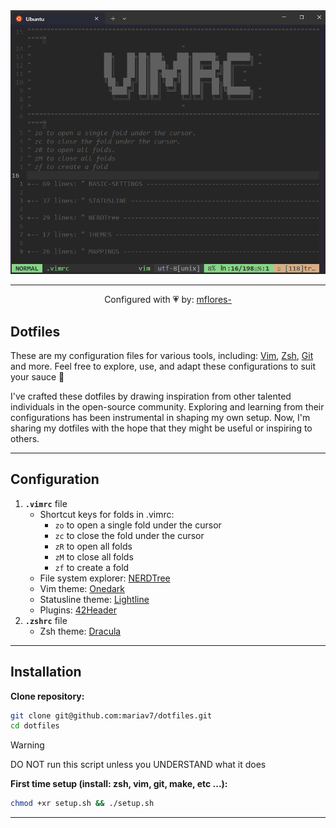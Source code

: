 <div align="center">

<img src="misc/vimrc.png" witdh="100%" />

---
Configured with 💗 by: [mflores-](https://github.com/mariav7)

</div>

## Dotfiles

These are my configuration files for various tools, including: [Vim](https://www.vim.org/), [Zsh](https://ohmyz.sh/), [Git](https://git-scm.com/) and more.
Feel free to explore, use, and adapt these configurations to suit your sauce :stew:

I've crafted these dotfiles by drawing inspiration from other talented individuals in the open-source community.
Exploring and learning from their configurations has been instrumental in shaping my own setup.
Now, I'm sharing my dotfiles with the hope that they might be useful or inspiring to others.

---

## Configuration

1. **`.vimrc`** file
   * Shortcut keys for folds in .vimrc:
     * `zo` to open a single fold under the cursor
     * `zc` to close the fold under the cursor
     * `zR` to open all folds
     * `zM` to close all folds
     * `zf` to create a fold
   * File system explorer: [NERDTree](https://github.com/preservim/nerdtree)
   * Vim theme: [Onedark](https://github.com/joshdick/onedark.vim)
   * Statusline theme: [Lightline](https://github.com/itchyny/lightline.vim)
   * Plugins: [42Header](https://github.com/42Paris/42header)
2. **`.zshrc`** file
   * Zsh theme: [Dracula](https://draculatheme.com/zsh)

---

## Installation

**Clone repository:**
```bash
git clone git@github.com:mariav7/dotfiles.git
cd dotfiles
```

> [!WARNING]  
> DO NOT run this script unless you UNDERSTAND what it does

**First time setup (install: zsh, vim, git, make, etc ...):**
```bash
chmod +xr setup.sh && ./setup.sh
```

---
